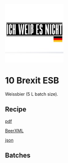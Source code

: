 ![logo](./11_Ich_Weiss_Es_Nicht.jpeg)

# 10 Brexit ESB

Weissbier (5 L batch size).

## Recipe

[pdf](./11_Ich_Weiss_Es_Nicht.pdf)

[BeerXML](./11_Ich_Weiss_Es_Nicht.xml)

[json](./11_Ich_Weiss_Es_Nicht.json)

## Batches
